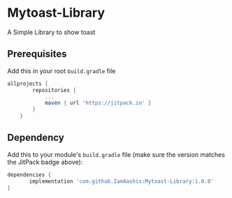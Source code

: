 # Mytoast-Library

A Simple Library to show toast

## Prerequisites

Add this in your root `build.gradle` file

```gradle
allprojects {
		repositories {
			...
			maven { url 'https://jitpack.io' }
		}
	}
```

## Dependency

Add this to your module's `build.gradle` file (make sure the version matches the JitPack badge
above):

```gradle
dependencies {
       implementation 'com.github.IamAashis:Mytoast-Library:1.0.0'
}
```
